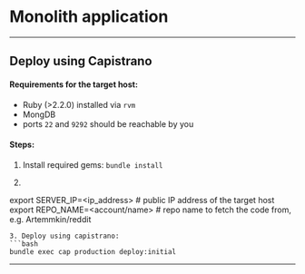 # Monolith application
---
## Deploy using Capistrano

#### Requirements for the target host:
* Ruby (>2.2.0) installed via `rvm`
* MongDB
* ports `22` and `9292` should be reachable by you

#### Steps:
1. Install required gems:
`bundle install`
2. ```bash
export SERVER_IP=<ip_address>  # public IP address of the target host
export REPO_NAME=<account/name> # repo name to fetch the code from, e.g. Artemmkin/reddit
```
3. Deploy using capistrano:
```bash
bundle exec cap production deploy:initial
```
---
